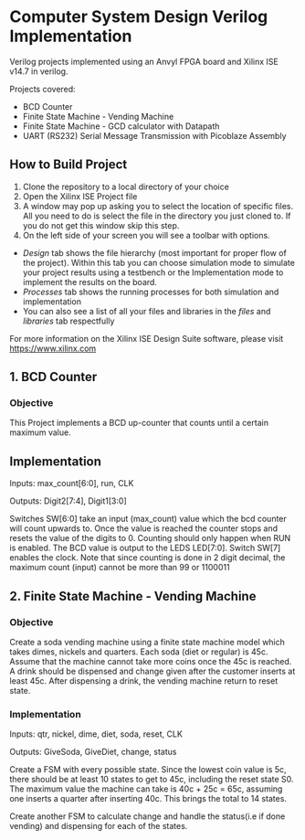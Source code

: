 # Computer System Design Verilog Implementation
Verilog projects implemented using an Anvyl FPGA board and Xilinx ISE v14.7 in verilog.

Projects covered:

* BCD Counter
* Finite State Machine - Vending Machine
* Finite State Machine - GCD calculator with Datapath
* UART (RS232) Serial Message Transmission with Picoblaze Assembly

## How to Build Project
1. Clone the repository to a local directory of your choice
2. Open the Xilinx ISE Project file
3. A window may pop up asking you to select the location of specific files. All you need to do is select the file in the directory you just cloned to. If you do not get this window skip this step.
4. On the left side of your screen you will see a toolbar with options.

* *Design* tab shows the file hierarchy (most important for proper flow of the project). Within this tab you can choose simulation mode to simulate your project results using a testbench or the Implementation mode to implement the results on the board.
* *Processes* tab shows the running processes for both simulation and implementation
* You can also see a list of all your files and libraries in the *files* and *libraries* tab respectfully

For more information on the Xilinx ISE Design Suite software, please visit https://www.xilinx.com

 
## 1. BCD Counter
### Objective
This Project implements a BCD up-counter that counts until a certain maximum value.

## Implementation
Inputs: max_count[6:0], run, CLK

Outputs: Digit2[7:4], Digit1[3:0]

Switches SW[6:0] take an input (max_count) value which the bcd counter will count upwards to. 
Once the value is reached the counter stops and resets the value of the digits to 0.
Counting should only happen when RUN is enabled. The BCD value is output to the LEDS LED[7:0]. Switch SW[7] enables the clock. Note that since counting is done in 2 digit decimal, the maximum count (input) cannot be more than 99 or 1100011

## 2. Finite State Machine - Vending Machine
### Objective
Create a soda vending machine using a finite state machine model which takes dimes, nickels and quarters. Each soda (diet or regular) is 45c. Assume that the machine cannot take more coins once the 45c is reached. A drink should be dispensed and change given after the customer inserts at least 45c. After dispensing a drink, the vending machine return to reset state.

### Implementation
Inputs: qtr, nickel, dime, diet, soda, reset, CLK

Outputs: GiveSoda, GiveDiet, change, status

Create a FSM with every possible state. Since the lowest coin value is 5c, there should be at least 10 states to get to 45c, including the reset state S0. The maximum value the machine can take is 40c + 25c = 65c, assuming one inserts a quarter after inserting 40c. This brings the total to 14 states.

Create another FSM to calculate change and handle the status(i.e if done vending) and dispensing for each of the states.


